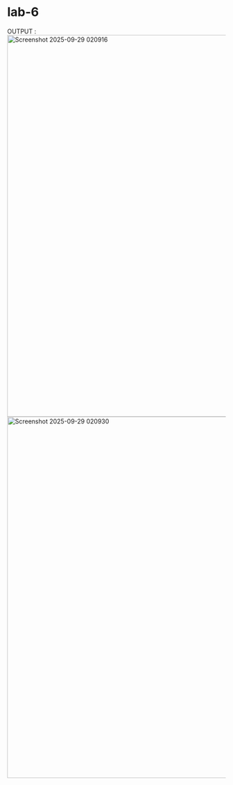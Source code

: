 # lab-6
OUTPUT :
<img width="1005" height="880" alt="Screenshot 2025-09-29 020916" src="https://github.com/user-attachments/assets/827144ca-afc0-49dc-8a4d-56109178d2b6" />
<img width="903" height="833" alt="Screenshot 2025-09-29 020930" src="https://github.com/user-attachments/assets/a761714e-61e9-4dd0-875a-d43fb09a4972" />
